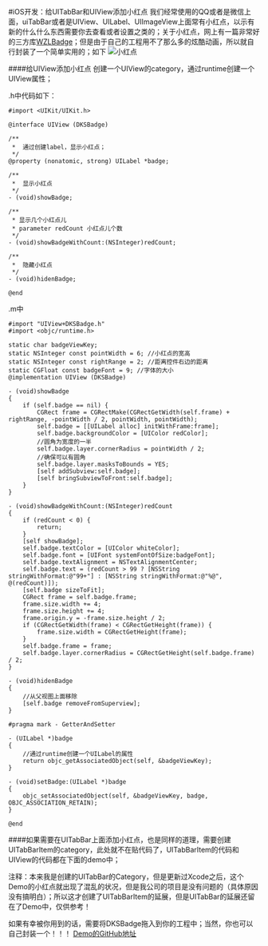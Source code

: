 #iOS开发：给UITabBar和UIView添加小红点
我们经常使用的QQ或者是微信上面，uiTabBar或者是UIView、UILabel、UIImageView上面常有小红点，以示有新的什么什么东西需要你去查看或者设置之类的；关于小红点，网上有一篇非常好的三方库[WZLBadge](https://github.com/weng1250/WZLBadge)；但是由于自己的工程用不了那么多的炫酷动画，所以就自行封装了一个简单实用的；如下
![小红点](http://upload-images.jianshu.io/upload_images/1840399-5345ba5e4484d156.gif?imageMogr2/auto-orient/strip)

####给UIView添加小红点
创建一个UIView的category，通过runtime创建一个UIView属性；

.h中代码如下：

```
#import <UIKit/UIKit.h>

@interface UIView (DKSBadge)

/**
 *  通过创建label，显示小红点；
 */
@property (nonatomic, strong) UILabel *badge;

/**
 *  显示小红点
 */
- (void)showBadge;

/**
 * 显示几个小红点儿
 * parameter redCount 小红点儿个数
 */
- (void)showBadgeWithCount:(NSInteger)redCount;

/**
 *  隐藏小红点
 */
- (void)hidenBadge;

@end

```

.m中

```
#import "UIView+DKSBadge.h"
#import <objc/runtime.h>

static char badgeViewKey;
static NSInteger const pointWidth = 6; //小红点的宽高
static NSInteger const rightRange = 2; //距离控件右边的距离
static CGFloat const badgeFont = 9; //字体的大小
@implementation UIView (DKSBadge)

- (void)showBadge
{
    if (self.badge == nil) {
        CGRect frame = CGRectMake(CGRectGetWidth(self.frame) + rightRange, -pointWidth / 2, pointWidth, pointWidth);
        self.badge = [[UILabel alloc] initWithFrame:frame];
        self.badge.backgroundColor = [UIColor redColor];
        //圆角为宽度的一半
        self.badge.layer.cornerRadius = pointWidth / 2;
        //确保可以有圆角
        self.badge.layer.masksToBounds = YES;
        [self addSubview:self.badge];
        [self bringSubviewToFront:self.badge];
    }
}

- (void)showBadgeWithCount:(NSInteger)redCount
{
    if (redCount < 0) {
        return;
    }
    [self showBadge];
    self.badge.textColor = [UIColor whiteColor];
    self.badge.font = [UIFont systemFontOfSize:badgeFont];
    self.badge.textAlignment = NSTextAlignmentCenter;
    self.badge.text = (redCount > 99 ? [NSString stringWithFormat:@"99+"] : [NSString stringWithFormat:@"%@", @(redCount)]);
    [self.badge sizeToFit];
    CGRect frame = self.badge.frame;
    frame.size.width += 4;
    frame.size.height += 4;
    frame.origin.y = -frame.size.height / 2;
    if (CGRectGetWidth(frame) < CGRectGetHeight(frame)) {
        frame.size.width = CGRectGetHeight(frame);
    }
    self.badge.frame = frame;
    self.badge.layer.cornerRadius = CGRectGetHeight(self.badge.frame) / 2;
}

- (void)hidenBadge
{
    //从父视图上面移除
    [self.badge removeFromSuperview];
}

#pragma mark - GetterAndSetter

- (UILabel *)badge
{
    //通过runtime创建一个UILabel的属性
    return objc_getAssociatedObject(self, &badgeViewKey);
}

- (void)setBadge:(UILabel *)badge
{
    objc_setAssociatedObject(self, &badgeViewKey, badge, OBJC_ASSOCIATION_RETAIN);
}

@end
```
####如果需要在UITabBar上面添加小红点，也是同样的道理，需要创建UITabBarItem的category，此处就不在贴代码了，UITabBarItem的代码和UIView的代码都在下面的demo中；

注释：本来我是创建的UITabBar的Category，但是更新过Xcode之后，这个Demo的小红点就出现了混乱的状况，但是我公司的项目是没有问题的（具体原因没有搞明白）；所以这才创建了UITabBarItem的延展，但是UITabBar的延展还留在了Demo中，仅供参考！

如果有幸被你用到的话，需要将DKSBadge拖入到你的工程中；当然，你也可以自己封装一个！！！
[Demo的GitHub地址](https://github.com/FirstDKS521/RedBadge.git)